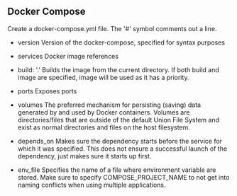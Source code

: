 ## Docker Compose

Create a docker-compose.yml file. The '#' symbol comments out a line.

- version
Version of the docker-compose, specified for syntax purposes

- services
Docker image references

- build: '.'
Builds the image from the current directory. If both build and image are
specified, image will be used as it has a priority.

- ports
Exposes ports

- volumes
The preferred mechanism for persisting (saving) data generated by and used
by Docker containers.
Volumes are directories/files that are outside of the default Union File System
and exist as normal directories and files on the host filesystem.

- depends_on
Makes sure the dependency starts before the service for which it was specified.
This does not ensure a successful launch of the dependency, just makes sure
it starts up first.

- env_file
Specifies the name of a file where environment variable are stored. Make sure
to specify COMPOSE_PROJECT_NAME to not get into naming conflicts when using
multiple applications.
